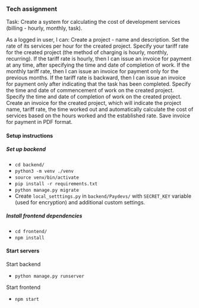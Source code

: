 ### Tech assignment
Task: Create a system for calculating the cost of development services (billing - hourly, monthly, task).

As a logged in user, I can:
Create a project - name and description.
Set the rate of its services per hour for the created project.
Specify your tariff rate for the created project (the method of charging is hourly, monthly, recurring). If the tariff 
rate is hourly, then I can issue an invoice for payment at any time, after specifying the time and date of completion 
of work. If the monthly tariff rate, then I can issue an invoice for payment only for the previous months. If the 
tariff rate is backward, then I can issue an invoice for payment only after indicating that the task has been completed.
Specify the time and date of commencement of work on the created project.
Specify the time and date of completion of work on the created project.
Create an invoice for the created project, which will indicate the project name, tariff rate, the time worked out and 
automatically calculate the cost of services based on the hours worked and the established rate.
Save invoice for payment in PDF format.

#### Setup instructions

##### Set up backend
* ```cd backend/```
* ```python3 -m venv ./venv```
* ```source venv/bin/activate```
* ```pip install -r requirements.txt```
* ```python manage.py migrate```
* Create ```local_setttings.py``` in ```backend/Paydevs/``` with ```SECRET_KEY``` variable (used for encryption) 
and additional custom settings.

##### Install frontend dependencies
* ```cd frontend/```
* ```npm install```


#### Start servers

Start backend
* ```python manage.py runserver```

Start frontend
* ```npm start```
